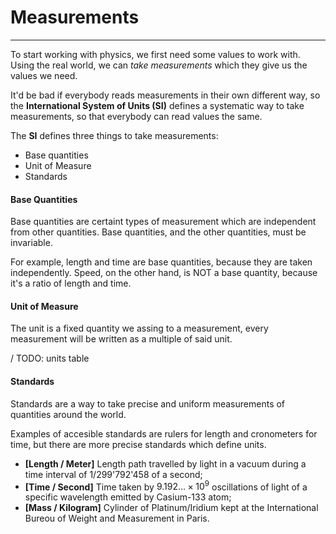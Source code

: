 
# Measurements
---

To start working with physics, we first need some values to work with. Using the real world, we can *take measurements* which they give us the values we need.

It'd be bad if everybody reads measurements in their own different way, so the **International System of Units (SI)** defines a systematic way to take measurements, so that everybody can read values the same.

The **SI** defines three things to take measurements:
- Base quantities
- Unit of Measure
- Standards


#### Base Quantities

Base quantities are certaint types of measurement which are independent from other quantities. Base quantities, and the other quantities, must be invariable.

For example, length and time are base quantities, because they are taken independently. Speed, on the other hand, is NOT a base quantity, because it's a ratio of length and time.


#### Unit of Measure

The unit is a fixed quantity we assing to a measurement, every measurement will be written as a multiple of said unit.

/ TODO: units table


#### Standards

Standards are a way to take precise and uniform measurements of quantities around the world.

Examples of accesible standards are rulers for length and cronometers for time, but there are more precise standards which define units.

- **\[Length / Meter]** Length path travelled by light in a vacuum during a time interval of 1/299'792'458 of a second;
- **\[Time / Second]** Time taken by $9.192\dots \times 10^9$ oscillations of light of a specific wavelength emitted by Casium-133 atom;
- **\[Mass / Kilogram]** Cylinder of Platinum/Iridium kept at the International Bureou of Weight and Measurement in Paris.